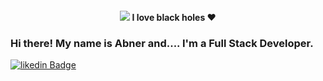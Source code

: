 <h4 align="center">
<img src="/AbnerAWR/blob/main/AcPE.gif"/>
 <b>I love black holes ❤ </b>
</h4>

### Hi there! My name is Abner and.... I'm a Full Stack Developer.



[![likedin Badge](https://img.shields.io/badge/linkedin-%230077B5.svg?&style=for-the-badge&logo=linkedin&logoColor=white&link=https://www.linkedin.com/in/abner-wesley-ribeiro-6731bb171/)](https://www.linkedin.com/in/abner-wesley-ribeiro-6731bb171/)

<!--
**AbnerAWR/AbnerAWR** is a ✨ _special_ ✨ repository because its `README.md` (this file) appears on your GitHub profile.

Here are some ideas to get you started:

- 🔭 I’m currently working on ...
- 🌱 I’m currently learning ...
- 👯 I’m looking to collaborate on ...
- 🤔 I’m looking for help with ...
- 💬 Ask me about ...
- 📫 How to reach me: ...
- 😄 Pronouns: ...
- ⚡ Fun fact: ...
-->


